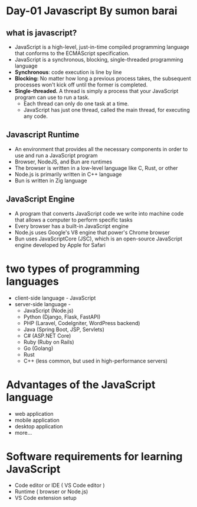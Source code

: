 # Day-01 Javascript By sumon barai

## what is javascript?

- JavaScript is a high-level, just-in-time compiled programming language that conforms to the ECMAScript specification.
- JavaScript is a synchronous, blocking, single-threaded programming language
- **Synchronous**: code execution is line by line
- **Blocking:** No matter how long a previous process takes, the subsequent processes won't kick off until the former is completed.
- **Single-threaded.** A thread is simply a process that your JavaScript program can use to run a task.
  - Each thread can only do one task at a time.
  - JavaScript has just one thread, called the main thread, for executing any code.

## Javascript Runtime

- An environment that provides all the necessary components in order to use and run a JavaScript program
- Browser, NodeJS, and Bun are runtimes
- The browser is written in a low-level language like C, Rust, or other
- Node.js is primarily written in C++ language
- Bun is written in Zig language

## JavaScript Engine

- A program that converts JavaScript code we write into machine code that allows a computer to perform specific tasks
- Every browser has a built-in JavaScript engine
- Node.js uses Google's V8 engine that power's Chrome browser
- Bun uses JavaScriptCore (JSC), which is an open-source JavaScript engine developed by Apple for Safari

# two types of programming languages

- client-side language - JavaScript
- server-side language -
  - JavaScript (Node.js)
  - Python (Django, Flask, FastAPI)
  - PHP (Laravel, CodeIgniter, WordPress backend)
  - Java (Spring Boot, JSP, Servlets)
  - C# (ASP.NET Core)
  - Ruby (Ruby on Rails)
  - Go (Golang)
  - Rust
  - C++ (less common, but used in high-performance servers)

# Advantages of the JavaScript language

- web application
- mobile application
- desktop application
- more…

# Software requirements for learning JavaScript

- Code editor or IDE ( VS Code editor )
- Runtime ( browser or Node.js)
- VS Code extension setup